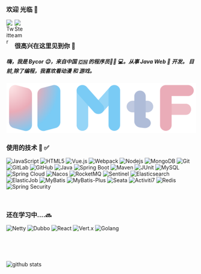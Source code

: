 ### 欢迎 光临 🌈

<a href="https://x.com/bai3396053528">
  <img align="left" alt="Twitter" width="22px" src="https://cdn.jsdelivr.net/npm/simple-icons@3.10.0/icons/twitter.svg" />
</a>

<a href="https://steamcommunity.com/profiles/76561198836899737/">
  <img align="left" alt="Steam" width="22px" src="https://cdn.jsdelivr.net/npm/simple-icons@3.10.0/icons/steam.svg" />
</a>
<br>
<br>

### 很高兴在这里见到你 🌱 

##### 嗨，我是 Bycor 😉，来自中国 🇨🇳 的程序员👨🏻 💻。从事 Java Web 🐍 开发。 目前,除了编程，我喜欢看动漫 和 游戏。
[![MtF-wiki][logo-long]][wiki-url]

### 使用的技术 💮 ✅

![JavaScript](https://img.shields.io/badge/-JavaScript-black?style=flat-square&logo=javascript)
![HTML5](https://img.shields.io/badge/-HTML5-E34F26?style=flat-square&logo=html5&logoColor=white)
![Vue.js](https://img.shields.io/badge/-Vuejs-4FC08D?style=flat-square&logo=vue.js&logoColor=white)
![Webpack](https://img.shields.io/badge/-Webpack-8DD6F9?style=flat-square&logo=Webpack&logoColor=gray)
![Nodejs](https://img.shields.io/badge/-Nodejs-339933?style=flat-square&logo=Node.js&logoColor=white)
![MongoDB](https://img.shields.io/badge/-MongoDB-47A248?style=flat-square&logo=mongodb&logoColor=white)
![Git](https://img.shields.io/badge/-Git-F05032?style=flat-square&logo=git&logoColor=white)
![GitLab](https://img.shields.io/badge/-GitLab-FCA121?style=flat-square&logo=gitlab)
![GitHub](https://img.shields.io/badge/-GitHub-181717?style=flat-square&logo=github)
![Java](https://img.shields.io/badge/Java-ED8B00?style=flat-square&logo=java&logoColor=white)
![Spring Boot](https://img.shields.io/badge/Spring%20Boot-6DB33F?style=flat-square&logo=spring-boot&logoColor=white)
![Maven](https://img.shields.io/badge/Maven-C71A36?style=flat-square&logo=apache-maven&logoColor=white)
![JUnit](https://img.shields.io/badge/JUnit-25A162?style=flat-square&logo=junit5&logoColor=white)
![MySQL](https://img.shields.io/badge/MySQL-4479A1?style=flat-square&logo=mysql&logoColor=white)
![Spring Cloud](https://img.shields.io/badge/Spring%20Cloud-6DB33F?style=flat-square&logo=spring&logoColor=white)
![Nacos](https://img.shields.io/badge/Nacos-4285F4?style=flat-square&logo=alibabacloud&logoColor=white)
![RocketMQ](https://img.shields.io/badge/RocketMQ-D77310?style=flat-square&logo=apache-rocketmq&logoColor=white)
![Sentinel](https://img.shields.io/badge/Sentinel-4CAF50?style=flat-square&logo=sentinel&logoColor=white)
![Elasticsearch](https://img.shields.io/badge/Elasticsearch-005571?style=flat-square&logo=elasticsearch&logoColor=white)
![ElasticJob](https://img.shields.io/badge/ElasticJob-0077B5?style=flat-square&logo=elastic&logoColor=white)
![MyBatis](https://img.shields.io/badge/MyBatis-4479A1?style=flat-square&logo=mybatis&logoColor=white)
![MyBatis-Plus](https://img.shields.io/badge/MyBatis%20Plus-2F74C0?style=flat-square&logo=mybatis&logoColor=white)
![Seata](https://img.shields.io/badge/Seata-009688?style=flat-square&logo=apache&logoColor=white)
![Activiti7](https://img.shields.io/badge/Activiti7-23BEB1?style=flat-square&logo=activiti&logoColor=white)
![Redis](https://img.shields.io/badge/Redis-DC382D?style=flat-square&logo=redis&logoColor=white)
![Spring Security](https://img.shields.io/badge/Spring%20Security-6DB33F?style=flat-square&logo=spring-security&logoColor=white)

<br>

### 还在学习中....🔜	
![Netty](https://img.shields.io/badge/Netty-4CAF50?style=flat-square&logo=netty&logoColor=white)
![Dubbo](https://img.shields.io/badge/Dubbo-3A3A3A?style=flat-square&logo=apache-dubbo&logoColor=white)
![React](https://img.shields.io/badge/React-61DAFB?style=flat-square&logo=react&logoColor=black)
![Vert.x](https://img.shields.io/badge/Vert.x-4B6EAF?style=flat-square&logo=vert.x&logoColor=white)
![Golang](https://img.shields.io/badge/Go-00ADD8?style=flat-square&logo=go&logoColor=white)



<br>
<br>
<br>

![github stats](https://github-readme-stats.vercel.app/api?username=Bycor&show_icons=true)

[logo-long]: https://github.com/project-trans/MtF-wiki/blob/master/static/new/mtf-wiki-long.svg
[wiki-url]: https://mtf.wiki
